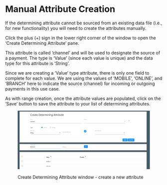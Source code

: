 # Manual Attribute Creation

If the determining attribute cannot be sourced from an existing data file (i.e., for new functionality) you will need to create the attributes manually.&#x20;

Click the plus (+) sign in the lower right corner of the window to open the ‘Create Determining Attribute’ pane.

This attribute is called ‘channel’ and will be used to designate the source of a payment.  The type is ‘Value’ (since each value is unique) and the data type for this attribute is ‘String’.&#x20;

Since we are creating a ‘Value’ type attribute, there is only one field to complete for each value.  We are using the values of ‘MOBILE’, ‘ONLINE’, and ‘BRANCH’ here to indicate the source (channel) for incoming or outgoing payments in this use case.

As with range creation, once the attribute values are populated, click on the ‘Save’ button to save the attribute to your list of determining attributes.

<figure><img src="../../../../../../.gitbook/assets/image (32) (1).png" alt=""><figcaption><p>Create Determining Attribute window - create a new attribute</p></figcaption></figure>
